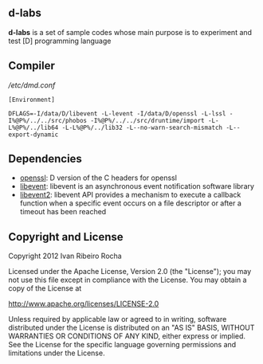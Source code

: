 d-labs
-----------

**d-labs**  is a set of sample codes whose main purpose is to experiment and test [D] programming language

Compiler
-----------

*/etc/dmd.conf*
```shell
[Environment]

DFLAGS=-I/data/D/libevent -L-levent -I/data/D/openssl -L-lssl -I%@P%/../../src/phobos -I%@P%/../../src/druntime/import -L-L%@P%/../lib64 -L-L%@P%/../lib32 -L--no-warn-search-mismatch -L--export-dynamic
```

Dependencies
-----------

* [openssl]: D version of the C headers for openssl 
* [libevent]: libevent is an asynchronous event notification software library
* [libevent2]: libevent API provides a mechanism to execute a callback function when a specific event occurs on a file descriptor or after a timeout has been reached


Copyright and License
-----------

Copyright 2012 Ivan Ribeiro Rocha

Licensed under the Apache License, Version 2.0 (the "License");
you may not use this file except in compliance with the License.
You may obtain a copy of the License at

   http://www.apache.org/licenses/LICENSE-2.0

Unless required by applicable law or agreed to in writing, software
distributed under the License is distributed on an "AS IS" BASIS,
WITHOUT WARRANTIES OR CONDITIONS OF ANY KIND, either express or implied.
See the License for the specific language governing permissions and
limitations under the License.
  
[openssl]: https://github.com/D-Programming-Deimos/openssl
[libevent]: https://github.com/D-Programming-Deimos/libevent
[libevent2]: http://libevent.org/
